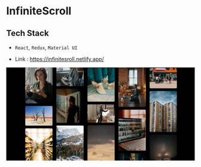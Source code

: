 # InfiniteScroll


## Tech Stack 

- `React`, `Redux`, `Material UI`

- Link : https://infinitesroll.netlify.app/

![glimpse](https://github.com/mayuriwasu1/InfiniteScroll/blob/main/images/ss.png)

